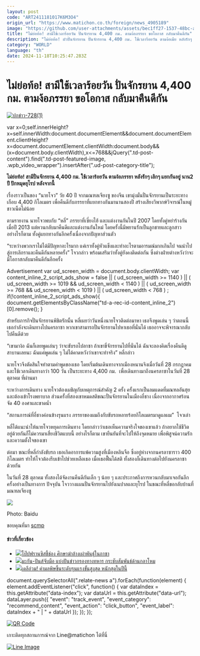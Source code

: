 ```yaml
---
layout: post
code: "ART2411181017K6M3O4"
origin_url: "https://www.matichon.co.th/foreign/news_4905189"
image: "https://github.com/user-attachments/assets/bec1ff27-1537-48bc-a144-bd58d31595b1"
title: "ไม่ย่อท้อ! สามีใช้เวลาร้อยวัน ปั่นจักรยาน 4,400 กม. ตามง้อภรรยา ขอโอกาส กลับมาคืนดีกัน"
description: "ไม่ย่อท้อ! ผัวปั่นจักรยาน ปั่นจักรยาน 4,400 กม. ใช้เวลาร้อยวัน ตามง้อเมีย หลังรักๆ เลิกๆ แยกกันอยู่ นาน2 ปี ปักหมุดยุโรป หลังจากนี้"
category: "WORLD"
language: "th"
date: 2024-11-18T10:25:47.283Z
---
```


# ไม่ย่อท้อ! สามีใช้เวลาร้อยวัน ปั่นจักรยาน 4,400 กม. ตามง้อภรรยา ขอโอกาส กลับมาคืนดีกัน

[![](https://www.matichon.co.th/wp-content/uploads/2024/11/ปกข่าว-7281-125.jpg "ปกข่าว-728(1)")](https://www.matichon.co.th/wp-content/uploads/2024/11/ปกข่าว-7281-125.jpg)

var x=0;self.innerHeight?x=self.innerWidth:document.documentElement&&document.documentElement.clientHeight?x=document.documentElement.clientWidth:document.body&&(x=document.body.clientWidth),x<=768&&jQuery(".td-post-content").find(".td-post-featured-image, .wpb\_video\_wrapper").insertAfter(".ud-post-category-title");

**ไม่ย่อท้อ! สามีปั่นจักรยาน 4,400 กม. ใช้เวลาร้อยวัน ตามง้อภรรยา หลังรักๆ เลิกๆ แยกกันอยู่ นาน2 ปี ปักหมุดยุโรป หลังจากนี้**

เรื่องราวเป็นของ “นายโจว” วัย 40 ปี จากมณฑลเจียงซู ของจีน เขามุ่งมั่นปั่นจักรยานเป็นระยะทางเกือบ 4,400 กิโลเมตร เพื่อคืนดีกับภรรยาที่แยกทางกันมานานสองปี สร้างเสียงวิพากษ์วิจารณ์ในหมู่ชาวเน็ตไม่น้อย

ตามรายงาน นายโจวพบกับ “หลี่” ภรรยาที่เซี่ยงไฮ้ และแต่งงานกันในปี 2007 โดยทั้งคู่หย่าร้างกันเมื่อปี 2013 แต่หวนกลับมาคืนดีและแต่งงานกันใหม่ โดยครั้งนี้มีพยานรักเป็นลูกชายและลูกสาว อย่างไรก็ตาม ทั้งคู่แยกทางกันอีกครั้งเนื่องจากปัญหาส่วนตัว

“ระหว่างพวกเราไม่ได้มีปัญหาอะไรมาก แค่เราทั้งคู่หัวแข็งและทำอะไรตามอารมณ์มากเกินไป จนนำไปสู่การเลิกราและคืนดีกันหลายครั้ง” โจวกล่าว พร้อมเสริมว่าทั้งคู่ยังคงติดต่อกัน ซึ่งต่างฝ่ายต่างหวังว่าจะมีโอกาสกลับมาคืนดีกันอีกครั้ง

Advertisement var ud\_screen\_width = document.body.clientWidth; var content\_inline\_2\_script\_ads\_show = false || ( ud\_screen\_width >= 1140 ) || ( ud\_screen\_width >= 1019 && ud\_screen\_width < 1140 ) || ( ud\_screen\_width >= 768 && ud\_screen\_width < 1019 ) || ( ud\_screen\_width < 768 ) ; if(!content\_inline\_2\_script\_ads\_show){ document.getElementsByClassName("td-a-rec-id-content\_inline\_2")\[0\].remove(); }

สำหรับภารกิจปั่นจักรยานพิชิตรักนั้น หลี่เผยว่าวันหนึ่งนายโจวติดต่อมาหา เธอจึงพูดเล่น ๆ ว่าตอนนี้เธอกำลังจะเดินทางไปนครลาซา หากเขาสามารถปั่นจักรยานไปหาเธอที่นั่นได้ เธออาจจะพิจารณากลับไปคืนดีด้วย

“เขามาง้อ ฉันก็เลยพูดเล่นๆ ว่าจะขับรถไปลาซา ถ้าเขาขี่จักรยานไปที่นั่นได้ ฉันจะลองคิดเรื่องคืนดีดู สาบานเลยนะ ฉันแค่พูดเล่น ๆ ไม่ได้คาดหวังว่าเขาจะทำจริง” หลี่กล่าว

นายโจวจึงตัดสินใจทำตามคำพูดของเธอ โดยเริ่มต้นเดินทางจากเมืองหนานจิงเมื่อวันที่ 28 กรกฎาคม และใช้เวลาเดินทางกว่า 100 วัน เป็นระยะทาง 4,400 กม.  เพื่อเดินทางมาถึงนครลาซาในวันที่ 28 ตุลาคม ที่ผ่านมา

ระหว่างการเดินทาง นายโจวต้องเผชิญกับเหตุการณ์สำคัญ 2 ครั้ง ครั้งแรกเป็นลมแดดที่มณฑลอันฮุยและต้องเข้าโรงพยาบาล ส่วนครั้งที่สองเขาหมดสติขณะปั่นจักรยานในเมืองอี๋ชาง เนื่องจากอากาศร้อนจัด 40 องศาและขาดน้ำ

“สถานการณ์ที่อี๋ชางค่อนข้างรุนแรง ภรรยาของผมถึงกับขับรถหลายร้อยกิโลเมตรมาดูแลผม”  โจวเล่า

หลี่ได้แนะนำให้นายโจวหยุดการเดินทาง โดยกล่าวว่าเธอเห็นความจริงใจของเขาแล้ว ถ้าอยากใช้ชีวิตอยู่ด้วยกันก็ไม่ควรมาเสี่ยงชีวิตแบบนี้ อย่างไรก็ตาม เขายืนยันที่จะไปให้ถึงจุดหมาย เพื่อพิสูจน์ความรักและความตั้งใจของเขา

ต่อมา ขณะที่หลี่กำลังขับรถ เธอเกิดอาการแพ้ความสูงที่เมืองหลินจือ ซึ่งอยู่ห่างจากนครลาซาราว 400 กิโลเมตร ทำให้โจวต้องรีบเข้าไปช่วยเหลือเธอ เมื่อเธอฟื้นได้สติ ทั้งสองก็เดินทางต่อไปยังนครลาซาด้วยกัน

ในวันที่ 28 ตุลาคม ทั้งสองได้จัดงานคืนดีกันเล็ก ๆ น้อย ๆ และประกาศถึงการหวนกลับมาเจอกันอีกครั้งอย่างเป็นทางการ ปัจจุบัน โจววางแผนปั่นจักรยานไปยังเนปาลและยุโรป ในขณะที่หลี่ขอกลับบ้านที่มณฑลเจียงซู

![](https://www.matichon.co.th/wp-content/uploads/2024/11/Screenshot-2024-11-18-165548.png)

Photo: Baidu

ขอบคุณที่มา [scmp](https://www.scmp.com/news/people-culture/trending-china/article/3286528/man-china-cycles-4400km-over-100-days-reconcile-wife-after-2-years-apart)

#### ข่าวที่เกี่ยวข้อง

*   [![](https://www.matichon.co.th/wp-content/uploads/2024/11/1200-AFP__20241117__36MN4MJ__v1__HighRes__VaticanReligionPopeMassPoverty-1.jpg)โป๊ปฟรานซิสชี้ช่อง ศึกษาฆ่าล้างเผ่าพันธุ์ในกาซา](https://www.matichon.co.th/foreign/news_4905047)
*   [![](https://www.matichon.co.th/wp-content/uploads/2024/11/AFP__20241118__36MP3ZW__v1__HighRes__PhilippinesUsDiplomacyDefence-728.jpg)มะกัน-ปินส์จับมือ แบ่งปันข่าวกรองทางทหาร กระชับสัมพันธ์ด้านกลาโหม](https://www.matichon.co.th/foreign/news_4904962)
*   [![](https://www.matichon.co.th/wp-content/uploads/2024/11/728-AFP__20241118__36MQ28Y__v1__HighRes__IndiaEnvironmentPollution.jpg)เดลีอ่วม! ค่ามลพิษขึ้นระดับรุนแรงขั้นสูงสุด หนักสุดในปีนี้](https://www.matichon.co.th/foreign/news_4904848)  

document.querySelectorAll(".relate-news a").forEach(function(element) { element.addEventListener("click", function() { var dataIndex = this.getAttribute("data-index"); var dataUrl = this.getAttribute("data-url"); dataLayer.push({ "event": "track\_event", "event\_category": "recommend\_content", "event\_action": "click\_button", "event\_label": dataIndex + " | " + dataUrl }); }); });

[![QR Code](https://www.matichon.co.th/wp-content/uploads/2023/07/wob1371z.jpg)](https://lin.ee/ht0nDxX)

เกาะติดทุกสถานการณ์จาก Line@matichon ได้ที่นี่

[![Line Image](https://www.matichon.co.th/wp-content/uploads/2023/07/th.png)](https://lin.ee/ht0nDxX)